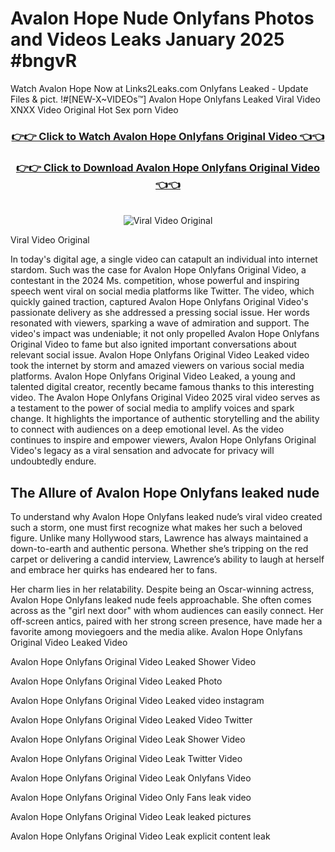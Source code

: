 # Avalon Hope Nude Onlyfans Photos and Videos Leaks January 2025 #bngvR

Watch Avalon Hope Now at Links2Leaks.com Onlyfans Leaked - Update Files & pict. !#[NEW-X~VIDEOs™] Avalon Hope Onlyfans Leaked Viral Video XNXX Video Original Hot Sex porn Video
<br>
<div align="center">
<h3><a href="https://links2leaks.com/avalonhope" rel="nofollow">👉👉 Click to Watch Avalon Hope Onlyfans Original Video 👈👈</a></h3>
<h3><a href="https://links2leaks.com/avalonhope" rel="nofollow">👉👉 Click to Download Avalon Hope Onlyfans Original Video 👈👈</a></h3>
<br>
<a href="https://links2leaks.com/avalonhope" rel="nofollow"><img src="https://i.ibb.co/Gkj2r4b/banner.png" alt="Viral Video Original" style="max-width: 100%; display: inline-block;" data-target="animated-image.originalImage"></a>
</div>

Viral Video Original

In today's digital age, a single video can catapult an individual into internet stardom. Such was the case for Avalon Hope Onlyfans Original Video, a contestant in the 2024 Ms. competition, whose powerful and inspiring speech went viral on social media platforms like Twitter.
The video, which quickly gained traction, captured Avalon Hope Onlyfans Original Video's passionate delivery as she addressed a pressing social issue. Her words resonated with viewers, sparking a wave of admiration and support. The video's impact was undeniable; it not only propelled Avalon Hope Onlyfans Original Video to fame but also ignited important conversations about relevant social issue.
Avalon Hope Onlyfans Original Video Leaked video took the internet by storm and amazed viewers on various social media platforms. Avalon Hope Onlyfans Original Video Leaked, a young and talented digital creator, recently became famous thanks to this interesting video.
The Avalon Hope Onlyfans Original Video 2025 viral video serves as a testament to the power of social media to amplify voices and spark change. It highlights the importance of authentic storytelling and the ability to connect with audiences on a deep emotional level. As the video continues to inspire and empower viewers, Avalon Hope Onlyfans Original Video's legacy as a viral sensation and advocate for privacy will undoubtedly endure.

<h2>The Allure of Avalon Hope Onlyfans leaked nude</h2>


To understand why Avalon Hope Onlyfans leaked nude’s viral video created such a storm, one must first recognize what makes her such a beloved figure. Unlike many Hollywood stars, Lawrence has always maintained a down-to-earth and authentic persona. Whether she’s tripping on the red carpet or delivering a candid interview, Lawrence’s ability to laugh at herself and embrace her quirks has endeared her to fans.

Her charm lies in her relatability. Despite being an Oscar-winning actress, Avalon Hope Onlyfans leaked nude feels approachable. She often comes across as the "girl next door" with whom audiences can easily connect. Her off-screen antics, paired with her strong screen presence, have made her a favorite among moviegoers and the media alike.
Avalon Hope Onlyfans Original Video Leaked Video

Avalon Hope Onlyfans Original Video Leaked Shower Video

Avalon Hope Onlyfans Original Video Leaked Photo

Avalon Hope Onlyfans Original Video Leaked video instagram

Avalon Hope Onlyfans Original Video Leaked Video Twitter

Avalon Hope Onlyfans Original Video Leak Shower Video

Avalon Hope Onlyfans Original Video Leak Twitter Video

Avalon Hope Onlyfans Original Video Leak Onlyfans Video

Avalon Hope Onlyfans Original Video Only Fans leak video

Avalon Hope Onlyfans Original Video Leak leaked pictures

Avalon Hope Onlyfans Original Video Leak explicit content leak